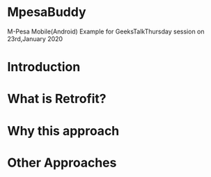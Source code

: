 # MpesaBuddy
M-Pesa Mobile(Android) Example for GeeksTalkThursday session on 23rd,January 2020

# Introduction
# What is Retrofit?
# Why this approach
# Other Approaches
